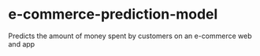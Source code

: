 # e-commerce-prediction-model
Predicts the amount of money spent by customers on an e-commerce web and app
